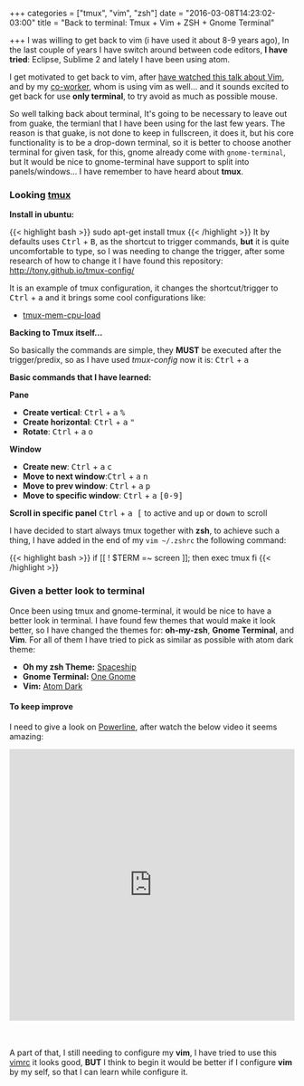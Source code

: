 +++
categories = ["tmux", "vim", "zsh"]
date = "2016-03-08T14:23:02-03:00"
title = "Back to terminal: Tmux + Vim + ZSH + Gnome Terminal"

+++
I was willing to get back to vim (i have used it about 8-9 years ago), In the last couple of years I have switch around between code editors, **I have tried**: Eclipse, Sublime 2 and lately I have been using atom.

I get motivated to get back to vim, after [have watched this talk about Vim](http://krolow.com.br/learningpath/vim/why-use-vim/talk-mastering-vim-language/), and by my [co-worker](http://nunes.io), whom is using vim as well... and it sounds excited to get back for use **only terminal**, to try avoid as much as possible mouse.

So well talking back about terminal, It's going to be necessary to leave out from guake, the termianl that I have been using for the last few years. The reason is that guake, is not done to keep in fullscreen, it does it, but his core functionality is to be a drop-down terminal, so it is better to choose another terminal for given task, for this, gnome already come with ```gnome-terminal```, but It would be nice to gnome-terminal have support to split into panels/windows... I have remember to have heard about **tmux**.

### Looking [tmux](https://tmux.github.io/)

**Install in ubuntu:**

{{< highlight bash >}}
sudo apt-get install tmux
{{< /highlight >}}
It by defaults uses <kbd>Ctrl</kbd> + <kbd>B</kbd>, as the shortcut to trigger commands, **but** it is quite uncomfortable to type, so I was needing to change the trigger, after some research of how to change it I have found this repository: http://tony.github.io/tmux-config/

It is an example of tmux configuration, it changes the shortcut/trigger to <kbd>Ctrl</kbd> + <kbd>a</kbd> and it brings some cool configurations like:

- [tmux-mem-cpu-load](https://github.com/thewtex/tmux-mem-cpu-load)


**Backing to Tmux itself...**

So basically the commands are simple, they **MUST** be executed after the trigger/predix, so as I have used *tmux-config* now it is: <kbd>Ctrl</kbd> + <kbd>a</kbd>

**Basic commands that I have learned:**

**Pane**

* **Create vertical**: <kbd>Ctrl</kbd> + <kbd>a</kbd> <kbd>%</kbd>
* **Create horizontal**: <kbd>Ctrl</kbd> + <kbd>a</kbd> <kbd>"</kbd>
* **Rotate**: <kbd>Ctrl</kbd> + <kbd>a</kbd> <kbd>o</kbd>

**Window**

* **Create new**: <kbd>Ctrl</kbd> + <kbd>a</kbd>  <kbd>c</kbd>
* **Move to next window**:<kbd>Ctrl</kbd> + <kbd>a</kbd> <kbd>n</kbd>
* **Move to prev window**: <kbd>Ctrl</kbd> + <kbd>a</kbd> <kbd>p</kbd>
* **Move to specific window**: <kbd>Ctrl</kbd> + <kbd>a</kbd> <kbd>[0-9]</kbd>

**Scroll in specific panel** <kbd>Ctrl</kbd> + <kbd> a </kbd> <kbd>[</kbd> to active and <kbd>up</kbd> or <kbd>down</kbd> to scroll

I have decided to start always tmux together with **zsh**, to achieve such a thing, I have added in the end of my ```vim ~/.zshrc``` the following command:


{{< highlight bash >}}
if [[ ! $TERM =~ screen ]]; then
  exec tmux
fi
{{< /highlight >}}


### Given a better look to terminal

Once been using tmux and gnome-terminal, it would be nice to have a better look in terminal. I have found few themes that would make it look better, so I have changed the themes for: **oh-my-zsh**, **Gnome Terminal**, and **Vim**. For all of them I have tried to pick as similar as possible with atom dark theme:

* **Oh my zsh Theme:** [Spaceship](https://github.com/denysdovhan/spaceship-zsh-theme)
* **Gnome Terminal:** [One Gnome](https://github.com/denysdovhan/one-gnome-terminal)
* **Vim:** [Atom Dark](https://github.com/gosukiwi/vim-atom-dark)


#### To keep improve

I need to give a look on [Powerline](https://github.com/powerline/powerline), after watch the below video it seems amazing:

<iframe width="100%" height="480" src="https://www.youtube.com/embed/DgLIPYP8nnI" frameborder="0" allowfullscreen></iframe>

<br /><br />
A part of that, I still needing to configure my **vim**, I have tried to use this [vimrc](https://github.com/amix/vimrc) it looks good, **BUT** I think to begin it would be better if I configure **vim** by my self, so that I can learn while configure it.
